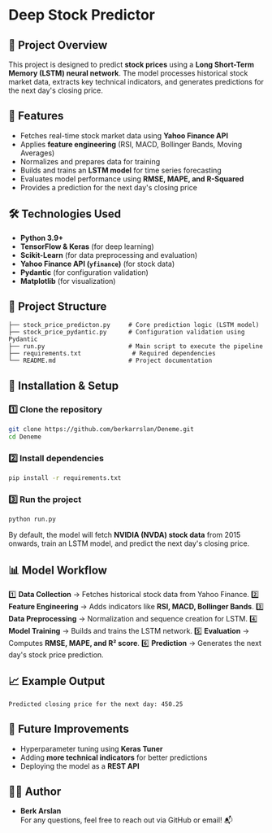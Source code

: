# Deep Stock Predictor

## 📌 Project Overview
This project is designed to predict **stock prices** using a **Long Short-Term Memory (LSTM) neural network**. The model processes historical stock market data, extracts key technical indicators, and generates predictions for the next day's closing price.

## 🚀 Features
- Fetches real-time stock market data using **Yahoo Finance API**
- Applies **feature engineering** (RSI, MACD, Bollinger Bands, Moving Averages)
- Normalizes and prepares data for training
- Builds and trains an **LSTM model** for time series forecasting
- Evaluates model performance using **RMSE, MAPE, and R-Squared**
- Provides a prediction for the next day's closing price

## 🛠 Technologies Used
- **Python 3.9+**
- **TensorFlow & Keras** (for deep learning)
- **Scikit-Learn** (for data preprocessing and evaluation)
- **Yahoo Finance API (`yfinance`)** (for stock data)
- **Pydantic** (for configuration validation)
- **Matplotlib** (for visualization)

## 📂 Project Structure
```
├── stock_price_predicton.py     # Core prediction logic (LSTM model)
├── stock_price_pydantic.py      # Configuration validation using Pydantic
├── run.py                       # Main script to execute the pipeline
├── requirements.txt              # Required dependencies
└── README.md                    # Project documentation
```

## 🔧 Installation & Setup
### 1️⃣ Clone the repository
```bash
git clone https://github.com/berkarrslan/Deneme.git
cd Deneme
```
### 2️⃣ Install dependencies
```bash
pip install -r requirements.txt
```

### 3️⃣ Run the project
```bash
python run.py
```
By default, the model will fetch **NVIDIA (NVDA) stock data** from 2015 onwards, train an LSTM model, and predict the next day's closing price.

## 📊 Model Workflow
1️⃣ **Data Collection** → Fetches historical stock data from Yahoo Finance.
2️⃣ **Feature Engineering** → Adds indicators like **RSI, MACD, Bollinger Bands**.
3️⃣ **Data Preprocessing** → Normalization and sequence creation for LSTM.
4️⃣ **Model Training** → Builds and trains the LSTM network.
5️⃣ **Evaluation** → Computes **RMSE, MAPE, and R² score**.
6️⃣ **Prediction** → Generates the next day's stock price prediction.

## 📈 Example Output
```
Predicted closing price for the next day: 450.25
```

## 🔗 Future Improvements
- Hyperparameter tuning using **Keras Tuner**
- Adding **more technical indicators** for better predictions
- Deploying the model as a **REST API**

## 👨‍💻 Author
- **Berk Arslan**  
For any questions, feel free to reach out via GitHub or email! 📬

